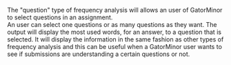 The "question" type of frequency analysis will allows an user of GatorMinor to select questions in an assignment. \
An user can select one questions or as many questions as they want.
The output will display the most used words, for an answer, to a question that is selected.
It will display the information in the same fashion as other types of frequency analysis and this can be useful when a GatorMinor user wants to see if submissions are understanding a certain questions or not.
